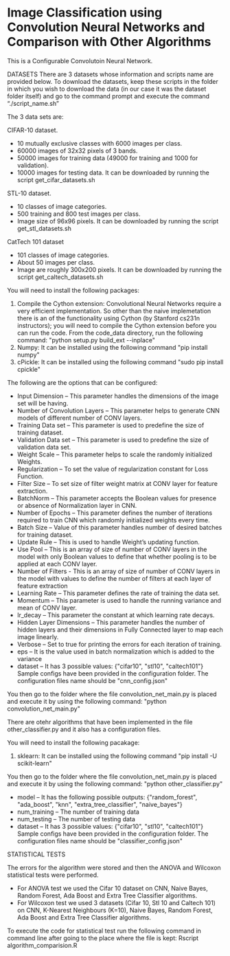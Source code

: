 # Image Classification using Convolution Neural Networks and Comparison with Other Algorithms
This is a Configurable Convolutoin Neural Network.

DATASETS
There are 3 datasets whose information and scripts name are provided below. To download the datasets, keep these scripts in the folder in which you wish to download the data (in our case it was the dataset folder itself) and go to the command prompt and execute the command “./script_name.sh”


The 3 data sets are:

CIFAR-10 dataset.
- 10 mutually exclusive classes with 6000
images per class.
- 60000 images of 32x32 pixels of 3 bands.
- 50000 images for training data (49000 for training and 1000 for validation).
- 10000 images for testing data.
It can be downloaded by running the script get_cifar_datasets.sh


STL-10 dataset.
- 10 classes of image categories.
- 500 training and 800 test images per class.
- Image size of 96x96 pixels.
It can be downloaded by running the script get_stl_datasets.sh


CatTech 101 dataset
- 101 classes of image categories.
- About 50 images per class.
- Image are roughly 300x200 pixels.
It can be downloaded by running the script get_caltech_datasets.sh



You will need to install the following packages:
1. Compile the Cython extension: Convolutional Neural Networks require a very efficient implementation. So other than the naive implemetation there is an of the functionality using Cython (by Stanford cs231n instructors); you will need to compile the Cython extension before you can run the code. From the code_data directory, run the following command:
    "python setup.py build_ext --inplace"
2. Numpy: It can be installed using the following command "pip install numpy"
3. cPickle: It can be installed using the following command "sudo pip install cpickle"



The following are the options that can be configured:
- 	Input Dimension – This parameter handles the dimensions of the image set will be having.
- 	Number of Convolution Layers – This parameter helps to generate CNN models of different number of CONV layers.
- 	Training Data set – This parameter is used to predefine the size of training dataset.
- 	Validation Data set – This parameter is used to predefine the size of validation data set.
- 	Weight Scale – This parameter helps to scale the randomly initialized Weights.
- 	Regularization – To set the value of regularization constant for Loss Function.
- 	Filter Size – To set size of filter weight matrix at CONV layer for feature extraction.
- 	BatchNorm – This parameter accepts the Boolean values for presence or absence of Normalization layer in CNN.
- 	Number of Epochs – This parameter defines the number of iterations required to train CNN which randomly initialized weights every time.
- 	Batch Size – Value of this parameter handles number of desired batches for training dataset.
- 	Update Rule – This is used to handle Weight’s updating function.
- 	Use Pool – This is an array of size of number of CONV layers in the model with only Boolean values to define that whether pooling is to be applied at each CONV layer. 
- 	Number of Filters - This is an array of size of number of CONV layers in the model with values to define the number of filters at each layer of feature extraction  
- 	Learning Rate – This parameter defines the rate of training the data set.
- 	Momentum – This parameter is used to handle the running variance and mean of CONV layer.
- 	lr_decay – This parameter the constant at which learning rate decays.
- 	Hidden Layer Dimensions – This parameter handles the number of hidden layers and their dimensions in Fully Connected layer to map each image linearly.
- 	Verbose – Set to true for printing the errors for each iteration of training.
- 	eps – It is the value used in batch normalization which is added to the variance
- 	dataset – It has 3 possible values: {"cifar10", "stl10", "caltech101"}
Sample configs have been provided in the configuration folder. The configuration files name should be "cnn_config.json"



You then go to the folder where the file convolution_net_main.py is placed and execute it by using the following command: "python convolution_net_main.py"




There are otehr algorithms that have been implemented in the file other_classifier.py and it also has a configuration files.

You will need to install the following pacakage:
1. sklearn: It can be installed using the following command "pip install -U scikit-learn"

You then go to the folder where the file convolution_net_main.py is placed and execute it by using the following command: "python other_classifier.py"

- 	model – It has the following possible outputs: {"random_forest", "ada_boost", "knn", "extra_tree_classifier", "naive_bayes"}
- 	num_training – The number of training data 
- 	num_testing – The number of testing data
- 	dataset – It has 3 possible values: {"cifar10", "stl10", "caltech101"}
Sample configs have been provided in the configuration folder. The configuration files name should be "classifier_config.json"


STATISTICAL TESTS

The errors for the algorithm were stored and then the ANOVA and Wilcoxon statistical tests were performed.

- For ANOVA test we used the Cifar 10 dataset on CNN, Naive Bayes, Random Forest, Ada Boost and Extra Tree Classifier algorithms.
- For Wilcoxon test we used 3 datasets (Cifar 10, Stl 10 and Caltech 101) on CNN, K-Nearest Neighbours (K=10), Naive Bayes, Random Forest, Ada Boost and Extra Tree Classifier algorithms.

To execute the code for statistical test run the following command in command line after going to the place where the file is kept: Rscript algorithm_comparision.R
